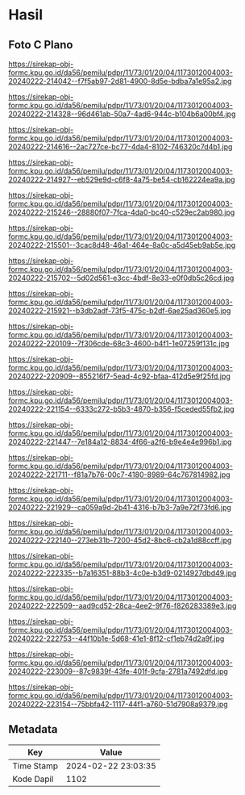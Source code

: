 # Hasil

## Foto C Plano

https://sirekap-obj-formc.kpu.go.id/da56/pemilu/pdpr/11/73/01/20/04/1173012004003-20240222-214042--f7f5ab97-2d81-4900-8d5e-bdba7a1e95a2.jpg

https://sirekap-obj-formc.kpu.go.id/da56/pemilu/pdpr/11/73/01/20/04/1173012004003-20240222-214328--96d461ab-50a7-4ad6-944c-b104b6a00bf4.jpg

https://sirekap-obj-formc.kpu.go.id/da56/pemilu/pdpr/11/73/01/20/04/1173012004003-20240222-214616--2ac727ce-bc77-4da4-8102-746320c7d4b1.jpg

https://sirekap-obj-formc.kpu.go.id/da56/pemilu/pdpr/11/73/01/20/04/1173012004003-20240222-214927--eb529e9d-c6f8-4a75-be54-cb162224ea9a.jpg

https://sirekap-obj-formc.kpu.go.id/da56/pemilu/pdpr/11/73/01/20/04/1173012004003-20240222-215246--28880f07-7fca-4da0-bc40-c529ec2ab980.jpg

https://sirekap-obj-formc.kpu.go.id/da56/pemilu/pdpr/11/73/01/20/04/1173012004003-20240222-215501--3cac8d48-46a1-464e-8a0c-a5d45eb9ab5e.jpg

https://sirekap-obj-formc.kpu.go.id/da56/pemilu/pdpr/11/73/01/20/04/1173012004003-20240222-215702--5d02d561-e3cc-4bdf-8e33-e0f0db5c26cd.jpg

https://sirekap-obj-formc.kpu.go.id/da56/pemilu/pdpr/11/73/01/20/04/1173012004003-20240222-215921--b3db2adf-73f5-475c-b2df-6ae25ad360e5.jpg

https://sirekap-obj-formc.kpu.go.id/da56/pemilu/pdpr/11/73/01/20/04/1173012004003-20240222-220109--7f306cde-68c3-4600-b4f1-1e07259f131c.jpg

https://sirekap-obj-formc.kpu.go.id/da56/pemilu/pdpr/11/73/01/20/04/1173012004003-20240222-220909--855216f7-5ead-4c92-bfaa-412d5e9f25fd.jpg

https://sirekap-obj-formc.kpu.go.id/da56/pemilu/pdpr/11/73/01/20/04/1173012004003-20240222-221154--6333c272-b5b3-4870-b356-f5ceded55fb2.jpg

https://sirekap-obj-formc.kpu.go.id/da56/pemilu/pdpr/11/73/01/20/04/1173012004003-20240222-221447--7e184a12-8834-4f66-a2f6-b9e4e4e996b1.jpg

https://sirekap-obj-formc.kpu.go.id/da56/pemilu/pdpr/11/73/01/20/04/1173012004003-20240222-221711--f81a7b76-00c7-4180-8989-64c767814982.jpg

https://sirekap-obj-formc.kpu.go.id/da56/pemilu/pdpr/11/73/01/20/04/1173012004003-20240222-221929--ca059a9d-2b41-4316-b7b3-7a9e72f73fd6.jpg

https://sirekap-obj-formc.kpu.go.id/da56/pemilu/pdpr/11/73/01/20/04/1173012004003-20240222-222140--273eb31b-7200-45d2-8bc6-cb2a1d88ccff.jpg

https://sirekap-obj-formc.kpu.go.id/da56/pemilu/pdpr/11/73/01/20/04/1173012004003-20240222-222335--b7a16351-88b3-4c0e-b3d9-0214927dbd49.jpg

https://sirekap-obj-formc.kpu.go.id/da56/pemilu/pdpr/11/73/01/20/04/1173012004003-20240222-222509--aad9cd52-28ca-4ee2-9f76-f826283389e3.jpg

https://sirekap-obj-formc.kpu.go.id/da56/pemilu/pdpr/11/73/01/20/04/1173012004003-20240222-222753--44f10b1e-5d68-41e1-8f12-cf1eb74d2a9f.jpg

https://sirekap-obj-formc.kpu.go.id/da56/pemilu/pdpr/11/73/01/20/04/1173012004003-20240222-223009--87c9839f-43fe-401f-9cfa-2781a7492dfd.jpg

https://sirekap-obj-formc.kpu.go.id/da56/pemilu/pdpr/11/73/01/20/04/1173012004003-20240222-223154--75bbfa42-1117-44f1-a760-51d7908a9379.jpg


## Metadata

| Key        | Value               |
| ---------- | ------------------- |
| Time Stamp | 2024-02-22 23:03:35 |
| Kode Dapil | 1102                |



